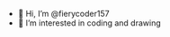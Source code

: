- 👋 Hi, I’m @fierycoder157
- 👀 I’m interested in coding and drawing



<!---
fierycoder157/fierycoder157 is a ✨ special ✨ repository because its `README.md` (this file) appears on your GitHub profile.
You can click the Preview link to take a look at your changes.
--->
